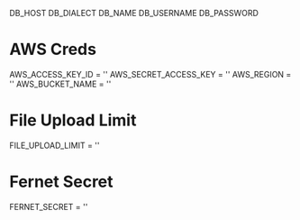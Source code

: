 DB_HOST
DB_DIALECT
DB_NAME 
DB_USERNAME
DB_PASSWORD

# AWS Creds
AWS_ACCESS_KEY_ID = ''
AWS_SECRET_ACCESS_KEY = ''
AWS_REGION = ''
AWS_BUCKET_NAME = ''

# File Upload Limit
FILE_UPLOAD_LIMIT = ''

# Fernet Secret
FERNET_SECRET = ''
